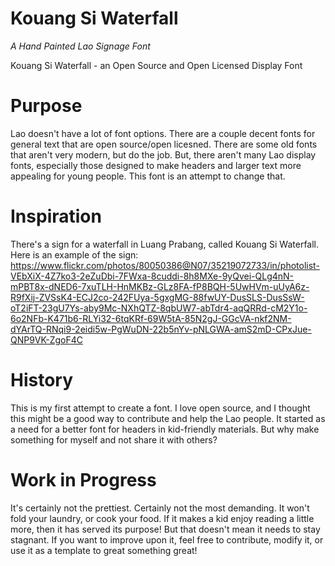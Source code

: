 # Kouang Si Waterfall
_A Hand Painted Lao Signage Font_

Kouang Si Waterfall - an Open Source and Open Licensed Display Font 

# Purpose
Lao doesn't have a lot of font options. There are a couple decent fonts for general text that are open source/open licesned. There are some old fonts that aren't very modern, but do the job. But, there aren't many Lao display fonts, especially those designed to make headers and larger text more appealing for young people. This font is an attempt to change that.

# Inspiration
There's a sign for a waterfall in Luang Prabang, called Kouang Si Waterfall. Here is an example of the sign:
https://www.flickr.com/photos/80050386@N07/35219072733/in/photolist-VEbXiX-4Z7ko3-2eZuDbi-7FWxa-8cuddi-8h8MXe-9yQvei-QLg4nN-mPBT8x-dNED6-7xuTLH-HnMKBz-GLz8FA-fP8BQH-5UwHVm-uUyA6z-R9fXij-ZVSsK4-ECJ2co-242FUya-5gxgMG-88fwUY-DusSLS-DusSsW-oT2iFT-23gU7Ys-aby9Mc-NXhQTZ-8qbUW7-abTdr4-aqQRRd-cM2Y1o-6o2NFb-K471b6-RLYi32-6tqKRf-69W5tA-85N2gJ-GGcVA-nkf2NM-dYArTQ-RNqi9-2eidi5w-PgWuDN-22b5nYv-pNLGWA-amS2mD-CPxJue-QNP9VK-ZgoF4C

# History
This is my first attempt to create a font. I love open source, and I thought this might be a good way to contribute and help the Lao people. It started as a need for a better font for headers in kid-friendly materials. But why make something for myself and not share it with others?

# Work in Progress
It's certainly not the prettiest. Certainly not the most demanding. It won't fold your laundry, or cook your food. If it makes a kid enjoy reading a little more, then it has served its purpose! But that doesn't mean it needs to stay stagnant. If you want to improve upon it, feel free to contribute, modify it, or use it as a template to great something great!
